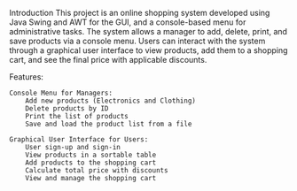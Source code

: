 Introduction
This project is an online shopping system developed using Java Swing and AWT for the GUI, and a console-based menu for administrative tasks. The system allows a manager to add, delete, print, and save products via a console menu. Users can interact with the system through a graphical user interface to view products, add them to a shopping cart, and see the final price with applicable discounts.

Features:

    Console Menu for Managers:
        Add new products (Electronics and Clothing)
        Delete products by ID
        Print the list of products
        Save and load the product list from a file

    Graphical User Interface for Users:
        User sign-up and sign-in
        View products in a sortable table
        Add products to the shopping cart
        Calculate total price with discounts
        View and manage the shopping cart